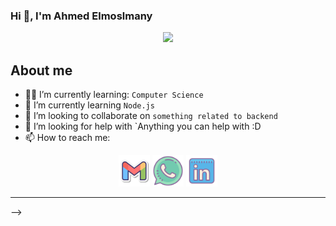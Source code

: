 ### Hi 👋, I'm Ahmed Elmoslmany

<div align=center>
	<img src="https://komarev.com/ghpvc/?username=AhmedGamal2212&color=white">
  </div>
  
## About me

- :student: I’m currently learning: `Computer Science`
- 🌱 I’m currently learning `Node.js`
- 👯 I’m looking to collaborate on `something related to backend`
- 🤔 I’m looking for help with `Anything you can help with :D
- 📫 How to reach me: <!-- -->
<p align="center">
	<a href="mailto:ahmedelmoslmany74@gmail.com"><img img src="icons/gmail.svg" alt="Gmail" title="gmail" width="50px"/></a>
	<a href="https://wa.me/021278416263"><img src="icons/whatsapp.svg" alt="Whatsapp" title="whatsapp" width="50px"/></a>
	<a href="https://www.linkedin.com/in/ahmed-elmoslmany-014935222/"><img src="icons/linkedin.svg" alt="LinkedIn" width="50px" title="linkedin"/></a>
</p>
<hr>
-->
